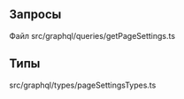 ## Запросы

Файл src/graphql/queries/getPageSettings.ts

## Типы

src/graphql/types/pageSettingsTypes.ts

